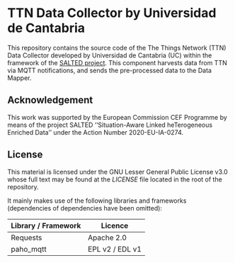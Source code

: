 # TTN Data Collector by Universidad de Cantabria
This repository contains the source code of the The Things Network (TTN) Data Collector developed by Universidad de Cantabria (UC) within the framework of the [SALTED project](https://salted-project.eu/). This component harvests data from TTN via MQTT notifications, and sends the pre-processed data to the Data Mapper.

## Acknowledgement
This work was supported by the European Commission CEF Programme by means of the project SALTED ‘‘Situation-Aware Linked heTerogeneous Enriched Data’’ under the Action Number 2020-EU-IA-0274.

## License
This material is licensed under the GNU Lesser General Public License v3.0 whose full text may be found at the *LICENSE* file located in the root of the repository.

It mainly makes use of the following libraries and frameworks (dependencies of dependencies have been omitted):

| Library / Framework |   Licence    |
|---------------------|--------------|
| Requests                 | Apache 2.0          |
| paho_mqtt          | EPL v2 / EDL v1          |
